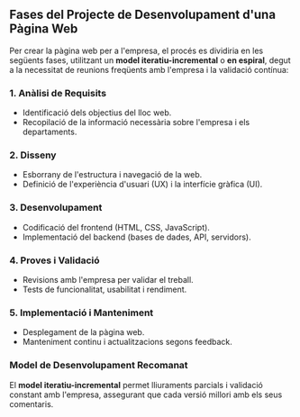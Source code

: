 ## **Fases del Projecte de Desenvolupament d'una Pàgina Web**

Per crear la pàgina web per a l'empresa, el procés es dividiria en les següents fases, utilitzant un **model iteratiu-incremental** o **en espiral**, degut a la necessitat de reunions freqüents amb l'empresa i la validació contínua:

### **1. Anàlisi de Requisits**
- Identificació dels objectius del lloc web.
- Recopilació de la informació necessària sobre l'empresa i els departaments.

### **2. Disseny**
- Esborrany de l'estructura i navegació de la web.
- Definició de l'experiència d'usuari (UX) i la interfície gràfica (UI).

### **3. Desenvolupament**
- Codificació del frontend (HTML, CSS, JavaScript).
- Implementació del backend (bases de dades, API, servidors).

### **4. Proves i Validació**
- Revisions amb l'empresa per validar el treball.
- Tests de funcionalitat, usabilitat i rendiment.

### **5. Implementació i Manteniment**
- Desplegament de la pàgina web.
- Manteniment continu i actualitzacions segons feedback.

### **Model de Desenvolupament Recomanat**
El **model iteratiu-incremental** permet lliuraments parcials i validació constant amb l'empresa, assegurant que cada versió millori amb els seus comentaris.